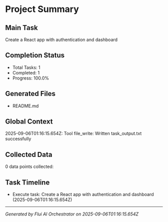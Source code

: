 # Project Summary

## Main Task
Create a React app with authentication and dashboard

## Completion Status
- Total Tasks: 1
- Completed: 1
- Progress: 100.0%

## Generated Files
- README.md

## Global Context

2025-09-06T01:16:15.654Z: Tool file_write: Written task_output.txt successfully

## Collected Data
0 data points collected:


## Task Timeline
- Execute task: Create a React app with authentication and dashboard (2025-09-06T01:16:15.654Z)

---
*Generated by Flui AI Orchestrator on 2025-09-06T01:16:15.654Z*
